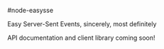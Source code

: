 #node-easysse

Easy Server-Sent Events, sincerely, most definitely

API documentation and client library coming soon!
